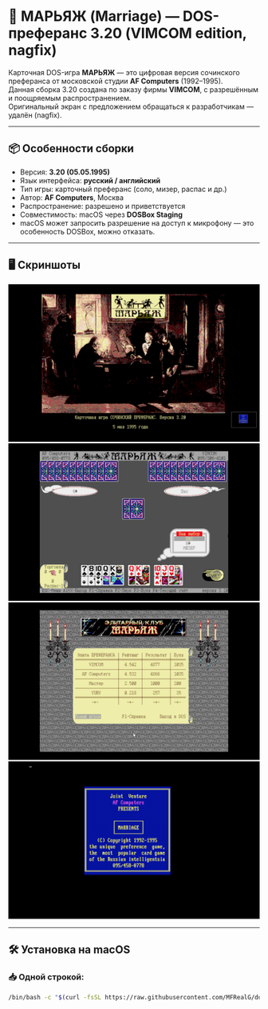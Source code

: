 # 💍 МАРЬЯЖ (Marriage) — DOS-преферанс 3.20 (VIMCOM edition, nagfix)

Карточная DOS-игра **МАРЬЯЖ** — это цифровая версия сочинского преферанса от московской студии **AF Computers** (1992–1995).  
Данная сборка 3.20 создана по заказу фирмы **VIMCOM**, с разрешённым и поощряемым распространением.  
Оригинальный экран с предложением обращаться к разработчикам — удалён (nagfix).

---

## 📦 Особенности сборки

- Версия: **3.20 (05.05.1995)**
- Язык интерфейса: **русский / английский**
- Тип игры: карточный преферанс (соло, мизер, распас и др.)
- Автор: **AF Computers**, Москва
- Распространение: разрешено и приветствуется
- Совместимость: macOS через **DOSBox Staging**
- macOS может запросить разрешение на доступ к микрофону — это особенность DOSBox, можно отказать.

---

## 🖥️ Скриншоты

![splash](screenshots/intro.png)
![table](screenshots/gameplay.png)
![club](screenshots/club.png)
![end](screenshots/end.png)

---

## 🛠 Установка на macOS

### 📥 Одной строкой:

```bash
/bin/bash -c "$(curl -fsSL https://raw.githubusercontent.com/MFRealG/dos-marriage/main/install.sh)"
